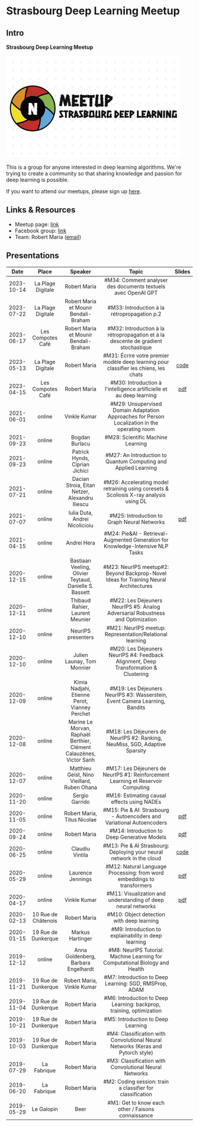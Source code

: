 # Strasbourg Deep Learning Meetup
## Intro

**Strasbourg Deep Learning Meetup**

![Logo](./Logo/logo.png "logo")

This is a group for anyone interested in deep learning algorithms. We're trying to create a community so that sharing knowledge and passion for deep learning is possible.

If you want to attend our meetups, please sign up [here](https://www.meetup.com/strasbourg-deep-learning-meetup/).

## Links & Resources

* Meetup page: [link](https://www.meetup.com/strasbourg-deep-learning-meetup/)
* Facebook group: [link](https://www.facebook.com/groups/343110153013312)
* Team: Robert Maria ([email](mailto:maria11robert@gmail.com))


## Presentations

| Date       | Place | Speaker                   | Topic                                                                          | Slides                       |
|:----------:|:---:|:-------------------------:|:------------------------------------------------------------------------------:|:----------------------------:|
| 2023-10-14 |  La Plage Digitale | Robert Maria  | #M34: Comment analyser des documents textuels avec OpenAI GPT |  |
| 2023-07-22 |  La Plage Digitale | Robert Maria et Mounir Bendali-Braham | #M33: Introduction à la rétropropagation p.2 |  |
| 2023-06-17 |  Les Compotes Café | Robert Maria et Mounir Bendali-Braham | #M32: Introduction à la rétropropagation et à la descente de gradient stochastique |  |
| 2023-05-13 |  La Plage Digitale | Robert Maria | #M31: Écrire votre premier modèle deep learning pour classifier les chiens, les chats | [code](./Meetups/M31/classifier_dogs_cats.ipynb) |
| 2023-04-15 |  Les Compotes Café | Robert Maria | #M30: Introduction à l'intelligence artificielle et au deep learning | [pdf](./Meetups/M30/meetup_stras_introd.pdf) |
| 2021-06-01 |  online | Vinkle Kumar | #M29: Unsupervised Domain Adaptation Approaches for Person Localization in the operating room |  |
| 2021-09-23 |  online | Bogdan Burlacu |  #M28: Scientific Machine Learning |  |
| 2021-09-23 |  online | Patrick Hynds, Ciprian Jichici | #M27: An Introduction to Quantum Computing and Applied Learning |  |
| 2021-07-21 |  online | Dacian Stroia, Eitan Netzer, Alexandru Iliescu | #M26: Accelerating model retraining using coresets & Scoliosis X-ray analysis using DL |  |
| 2021-07-07 |  online | Iulia Duta, Andrei Nicolicioiu  | #M25: Introduction to Graph Neural Networks | [pdf](./Meetups/M25/Intro_to_Graph_Neural_Networks.pdf) |
| 2021-04-15 |  online | Andrei Hera  | #M24: Pie&AI - Retrieval-Augmented Generation for Knowledge-Intensive NLP Tasks |  |
| 2020-12-15 |  online | Bastiaan Veeling, Olivier Teytaud, Danielle S. Bassett  | #M23: NeurIPS meetup#2: Beyond Backprop-Novel Ideas for Training Neural Architectures |  |
| 2020-12-11 |  online | Thibaud Rahier, Laurent Meunier | #M22: Les Déjeuners NeurIPS #5: Analog Adversarial Robustness and Optimization |  |
| 2020-12-10 |  online | NeurIPS presenters | #M21: NeurIPS meetup: Representation/Relational learning |  |
| 2020-12-10 |  online | Julien Launay, Tom Monnier | #M20: Les Déjeuners NeurIPS #4: Feedback Alignment, Deep Transformation & Clustering |  |
| 2020-12-09 |  online | Kimia Nadjahi, Etienne Perot, Vianney Perchet | #M19: Les Déjeuners NeurIPS #3: Wasserstein, Event Camera Learning, Bandits |  |
| 2020-12-08 |  online | Marine Le Morvan, Raphaël Berthier, Clément Calauzènes, Victor Sanh | #M18: Les Déjeuners de NeurIPS #2: Ranking, NeuMiss, SGD, Adaptive Sparsity |  |
| 2020-12-07 |  online | Matthieu Geist, Nino Vieillard, Ruben Ohana| #M17: Les Déjeuners de NeurIPS #1: Reinforcement Learning et Reservoir Computing |  |
| 2020-11-20 |  online | Sergio Garrido| #M16: Estimating causal effects using NADEs |  |
| 2020-11-05 |  online | Robert Maria, Titus Nicolae| #M15: Pie & AI: Strasbourg - Autoencoders and Variational Autoencoders | [pdf](./Meetups/M15/ae.pdf) |
| 2020-09-24 |  online | Robert Maria | #M14: Introduction to Deep Generative Models | [pdf](./Meetups/M14/introd_to_generative.pdf) |
| 2020-06-25 |  online | Claudiu Vintila| #M13: Pie & AI Strasbourg: Deploying your neural network in the cloud | [code](./Meetups/M13/) |
| 2020-05-29 |  online | Laurence Jennings| #M12: Natural Language Processing: from word embeddings to transformers | [pdf](./Meetups/M15/From_word_embeddings_to_transformers.pdf) |
| 2020-04-17 |  online | Vinkle Kumar | #M11: Visualization and understanding of deep neural networks | [pdf](./Meetups/M15/ae.pdf) |
| 2020-02-13 |  10 Rue de Châtenois | Robert Maria | #M10: Object detection with deep learning |  |
| 2020-01-15 |  19 Rue de Dunkerque | Markus Hartinger | #M9: Introduction to explainability in deep learning |  |
| 2019-12-12 |  online | Anna Goldenberg, Barbara Engelhardt | #M8: NeurIPS Tutorial: Machine Learning for Computational Biology and Health |  |
| 2019-11-21 |  19 Rue de Dunkerque | Robert Maria, Vinkle Kumar | #M7: Introduction to Deep Learning: SGD, RMSProp, ADAM |  |
| 2019-11-04 |  19 Rue de Dunkerque | Robert Maria | #M6: Introduction to Deep Learning: backprop, training, optimization |  |
| 2019-10-21 |  19 Rue de Dunkerque | Robert Maria | #M5: Introduction to Deep Learning |  |
| 2019-10-03 |  19 Rue de Dunkerque | Robert Maria | #M4: Classification with Convolutional Neural Networks (Keras and Pytorch style) |  |
| 2019-07-29 |  La Fabrique | Robert Maria | #M3: Classification with Convolutional Neural Networks |  |
| 2019-06-20 |  La Fabrique | Robert Maria | #M2: Coding session: train a classifier for classification |  |
| 2019-05-29 |  Le Galopin | Beer | #M1: Get to know each other / Faisons connaissance |  |
